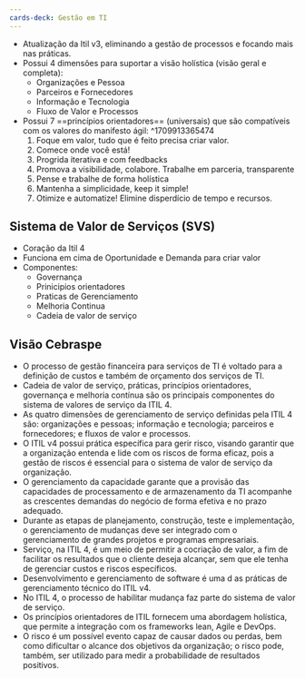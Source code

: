 ```yaml
---
cards-deck: Gestão em TI
---
```


- Atualização da Itil v3, eliminando a gestão de processos e focando mais nas práticas.
- Possui 4 dimensões para suportar a visão holística (visão geral e completa):
	- Organizações e Pessoa
	- Parceiros e Fornecedores
	- Informação e Tecnologia
	- Fluxo de Valor e Processos
- Possui 7 ==princípios orientadores== (universais) que são compatíveis com os valores do manifesto ágil:
^1709913365474
	1. Foque em valor, tudo que é feito precisa criar valor.
	2. Comece onde você está!
	3. Progrida iterativa e com feedbacks
	4. Promova a visibilidade, colabore. Trabalhe em parceria, transparente
	5. Pense e trabalhe de forma holística
	6. Mantenha a simplicidade, keep it simple!
	7. Otimize e automatize! Elimine disperdício de tempo e recursos.

## Sistema de Valor de Serviços (SVS)
- Coração da Itil 4
- Funciona em cima de Oportunidade e Demanda para criar valor
- Componentes:
	- Governança
	- Prinicipios orientadores
	- Praticas de Gerenciamento
	- Melhoria Continua
	- Cadeia de valor de serviço

## Visão Cebraspe
- O processo de gestão financeira para serviços de TI é voltado para a definição de custos e também de orçamento dos serviços de TI.
- Cadeia de valor de serviço, práticas, princípios orientadores, governança e melhoria contínua são os principais componentes do sistema de valores de serviço da ITIL 4.
- As quatro dimensões de gerenciamento de serviço definidas pela ITIL 4 são: organizações e pessoas; informação e tecnologia; parceiros e fornecedores; e fluxos de valor e processos.
- O ITIL v4 possui prática específica para gerir risco, visando garantir que a organização entenda e lide com os riscos de forma eficaz, pois a gestão de riscos é essencial para o sistema de valor de serviço da organização.
- O gerenciamento da capacidade garante que a provisão das capacidades de processamento e de armazenamento da TI acompanhe as crescentes demandas do negócio de forma efetiva e no prazo adequado.
- Durante as etapas de planejamento, construção, teste e implementação, o gerenciamento de mudanças deve ser integrado com o gerenciamento de grandes projetos e programas empresariais.
- Serviço, na ITIL 4, é um meio de permitir a cocriação de valor, a fim de facilitar os resultados que o cliente deseja alcançar, sem que ele tenha de gerenciar custos e riscos específicos.
- Desenvolvimento e gerenciamento de software é uma d as práticas de gerenciamento técnico do ITIL v4.
- No ITIL 4, o processo de habilitar mudança faz parte do sistema de valor de serviço.
- Os princípios orientadores de ITIL fornecem uma abordagem holística, que permite a integração com os frameworks lean, Agile e DevOps.
- O risco é um possível evento capaz de causar dados ou perdas, bem como dificultar o alcance dos objetivos da organização; o risco pode, também, ser utilizado para medir a probabilidade de resultados positivos.